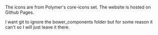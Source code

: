 The icons are from Polymer's core-icons set.
The website is hosted on Github Pages.

I want git to ignore the bower_components folder but for some reason it can't so I will just leave it there.
